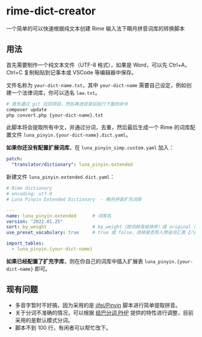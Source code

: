 # rime-dict-creator
一个简单的可以快速根据纯文本创建 Rime 输入法下朙月拼音词库的转换脚本

## 用法

首先需要制作一个纯文本文件（UTF-8 格式），如果是 Word，可以先 Ctrl+A，Ctrl+C 复制粘贴到记事本或 VSCode 等编辑器中保存。

文件名称为 `your-dict-name.txt`，其中 `your-dict-name` 需要自己设定，例如创建一个法律词库，你可以选名 `law.txt`。

```bash
# 首先通过 git 拉回项目，然后再进目录后执行下面的命令
composer update
php convert.php {your-dict-name}.txt
```

此脚本将会提取所有中文，并通过分词，去重，然后最后生成一个 Rime 的词库配置文件 `luna_pinyin.{your-dict-name}.dict.yaml`。

**如果你还没有配置扩展词库**，在 `luna_pinyin_simp.custom.yaml` 加入：

```yaml
patch:
  "translator/dictionary": luna_pinyin.extended
```

新建文件 `luna_pinyin.extended.dict.yaml`：

```yaml
# Rime dictionary
# encoding: utf-8
# Luna Pinyin Extended Dictionary  - 朙月拼音扩充词库

---
name: luna_pinyin.extended      # 词库名
version: "2022.01.25"
sort: by_weight                 # by_weight（按词频高低排序）或 original（保持原码表中的顺序）
use_preset_vocabulary: true     # true 或 false，选择是否导入预设词汇表【八股文】

import_tables:
  - luna_pinyin.{your-dict-name}

```

**如果已经配置了扩充字库**，则在你自己的词库中插入扩展表 `luna_pinyin.{your-dict-name}` 即可。

## 现有问题

- 多音字暂时不好搞，因为采用的是 [jifei/Pinyin](https://github.com/jifei/Pinyin) 脚本进行简单提取拼音。
- 关于分词不准确的情况，可以根据 [结巴分词 PHP](https://github.com/fukuball/jieba-php) 提供的特性进行调整，目前采用的是默认模式分词。
- 脚本不到 100 行，有闲者可以帮忙改下。

